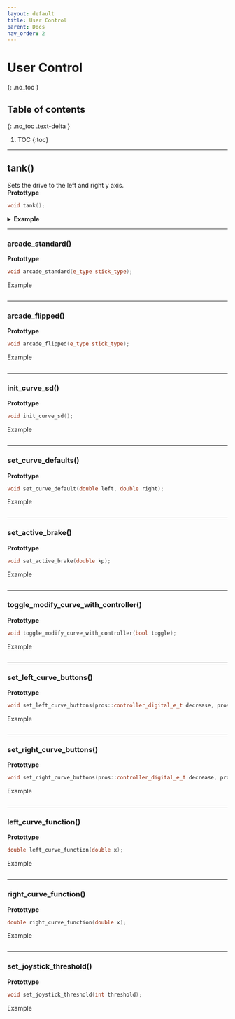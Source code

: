 ```yaml
---
layout: default
title: User Control
parent: Docs
nav_order: 2
---
```



# **User Control**
{: .no_toc }

## Table of contents
{: .no_toc .text-delta }

1. TOC
{:toc}


---


## tank()
Sets the drive to the left and right y axis.  
**Protottype**
```cpp
void tank();
```

<details closed> <summary> <b>Example</b> </summary> <br>


```cpp
// Chassis constructor
drive chassis (
  // Left Chassis Ports (negative port will reverse it!)
  {-11, -5, -7}

  // Right Chassis Ports (negative port will reverse it!)
  ,{3, 2, 17}

  // IMU Port
  ,18

  // Wheel Diameter (Remember, 4" wheels are actually 4.125!)
  ,3.25

  // Cartridge RPM
  ,600

  // External Gear Ratio 
  ,1.66666666667
);

void opcontrol() {
  while (true) {
    chassis.tank();
    
    pros::delay(ez::util::DELAY_TIME);
  }
}
```

</details>


---


### arcade_standard()
**Protottype**
```cpp
void arcade_standard(e_type stick_type);
```

Example 
```cpp

```


---


### arcade_flipped()
**Protottype**
```cpp
void arcade_flipped(e_type stick_type);
```

Example 
```cpp

```


---


### init_curve_sd()
**Protottype**
```cpp
void init_curve_sd();
```

Example 
```cpp

```


---


### set_curve_defaults()
**Protottype**
```cpp
void set_curve_default(double left, double right);
```

Example 
```cpp

```


---


### set_active_brake()
**Protottype**
```cpp
void set_active_brake(double kp);
```

Example 
```cpp

```


---


### toggle_modify_curve_with_controller()
**Protottype**
```cpp
void toggle_modify_curve_with_controller(bool toggle);
```

Example 
```cpp

```


---


### set_left_curve_buttons()
**Protottype**
```cpp
void set_left_curve_buttons(pros::controller_digital_e_t decrease, pros::controller_digital_e_t increase);
```

Example 
```cpp

```


---


### set_right_curve_buttons()
**Protottype**
```cpp
void set_right_curve_buttons(pros::controller_digital_e_t decrease, pros::controller_digital_e_t increase);
```

Example 
```cpp

```


---


### left_curve_function()
**Protottype**
```cpp
double left_curve_function(double x);
```

Example 
```cpp

```


---


### right_curve_function()
**Protottype**
```cpp
double right_curve_function(double x);
```

Example 
```cpp

```


---


### set_joystick_threshold()
**Protottype**
```cpp
void set_joystick_threshold(int threshold);
```

Example 
```cpp

```